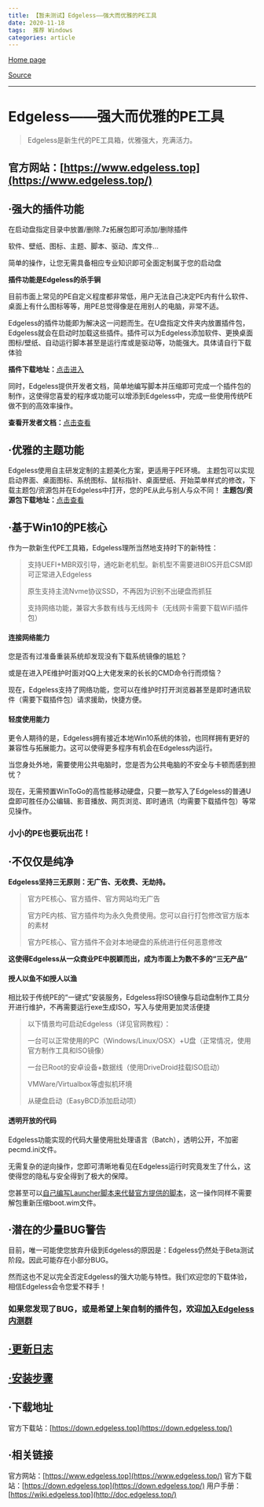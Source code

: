 ```yaml
---
title: 【暂未测试】Edgeless——强大而优雅的PE工具
date: 2020-11-18
tags:  推荐 Windows
categories: article
---
```


[Home page](https://home.edgeless.top/)

[Source](https://www.kancloud.cn/cnotech/edgeless/1043044)

------

# Edgeless——强大而优雅的PE工具

> Edgeless是新生代的PE工具箱，优雅强大，充满活力。

## **官方网站：[https://www.edgeless.top](https://www.edgeless.top/)**



## **·强大的插件功能**

在启动盘指定目录中放置/删除.7z拓展包即可添加/删除插件

软件、壁纸、图标、主题、脚本、驱动、库文件...

简单的操作，让您无需具备相应专业知识即可全面定制属于您的启动盘



**插件功能是Edgeless的杀手锏**



目前市面上常见的PE自定义程度都非常低，用户无法自己决定PE内有什么软件、桌面上有什么图标等等，用PE总觉得像是在用别人的电脑，非常不适。

Edgeless的插件功能即为解决这一问题而生。在U盘指定文件夹内放置插件包，Edgeless就会在启动时加载这些插件。插件可以为Edgeless添加软件、更换桌面图标/壁纸、自动运行脚本甚至是运行库或是驱动等，功能强大。具体请自行下载体验

**插件下载地址：**[点击进入](https://down.edgeless.top/A:/插件包)



同时，Edgeless提供开发者文档，简单地编写脚本并压缩即可完成一个插件包的制作，这使得您喜爱的程序或功能可以增添到Edgeless中，完成一些使用传统PE做不到的高效率操作。

**查看开发者文档：**[点击查看](https://wiki.edgeless.top/content/开发者文档.md)





## **·优雅的主题功能**

Edgeless使用自主研发定制的主题美化方案，更适用于PE环境。
主题包可以实现启动界面、桌面图标、系统图标、鼠标指针、桌面壁纸、开始菜单样式的修改，下载主题包/资源包并在Edgeless中打开，您的PE从此与别人与众不同！
**主题包/资源包下载地址：**[点击查看](https://down.edgeless.top/A:/主题资源包)





## **·基于Win10的PE核心**

作为一款新生代PE工具箱，Edgeless理所当然地支持时下的新特性：

> 支持UEFI+MBR双引导，通吃新老机型。新机型不需要进BIOS开启CSM即可正常进入Edgeless
>
> 原生支持主流Nvme协议SSD，不再因为识别不出硬盘而抓狂
>
> 支持网络功能，兼容大多数有线与无线网卡（无线网卡需要下载WiFi插件包）



#### **连接网络能力**

您是否有过准备重装系统却发现没有下载系统镜像的尴尬？

或是在进入PE维护时面对QQ上大佬发来的长长的CMD命令行而烦恼？

现在，Edgeless支持了网络功能，您可以在维护时打开浏览器甚至是即时通讯软件（需要下载插件包）请求援助，快捷方便。



#### **轻度使用能力**

更令人期待的是，Edgeless拥有接近本地Win10系统的体验，也同样拥有更好的兼容性与拓展能力。这可以使得更多程序有机会在Edgeless内运行。

当您身处外地，需要使用公共电脑时，您是否为公共电脑的不安全与卡顿而感到担忧？

现在，无需预置WinToGo的高性能移动硬盘，只要一款写入了Edgeless的普通U盘即可胜任办公编辑、影音播放、网页浏览、即时通讯（均需要下载插件包）等常见操作。



### **小小的PE也要玩出花！**





## **·不仅仅是纯净**

**Edgeless坚持三无原则：无广告、无收费、无劫持。**

> 官方PE核心、官方插件、官方网站均无广告
>
> 官方PE内核、官方插件均为永久免费使用。您可以自行打包修改官方版本的素材
>
> 官方PE核心、官方插件不会对本地硬盘的系统进行任何恶意修改

**这使得Edgeless从一众商业PE中脱颖而出，成为市面上为数不多的“三无产品”**





#### **授人以鱼不如授人以渔**

相比较于传统PE的“一键式”安装服务，Edgeless将ISO镜像与启动盘制作工具分开进行维护，不再需要运行exe生成ISO，写入与使用更加灵活便捷



> 以下情景均可启动Edgeless（详见官网教程）：
>
> 一台可以正常使用的PC（Windows/Linux/OSX）+U盘（正常情况，使用官方制作工具和ISO镜像）
>
> 一台已Root的安卓设备+数据线（使用DriveDroid挂载ISO启动）
>
> VMWare/Virtualbox等虚拟机环境
>
> 从硬盘启动（EasyBCD添加启动项）



#### **透明开放的代码**

Edgeless功能实现的代码大量使用批处理语言（Batch），透明公开，不加密pecmd.ini文件。

无需复杂的逆向操作，您即可清晰地看见在Edgeless运行时究竟发生了什么，这使得您的隐私与安全得到了极大的保障。

您甚至可以[自己编写Launcher脚本来代替官方提供的脚本](https://wiki.edgeless.top/content/官方的自定义玩法.md)，这一操作同样不需要解包重新压缩boot.wim文件。





## **·潜在的少量BUG警告**



目前，唯一可能使您放弃升级到Edgeless的原因是：Edgeless仍然处于Beta测试阶段。因此可能存在小部分BUG。

然而这也不足以完全否定Edgeless的强大功能与特性。我们欢迎您的下载体验，相信Edgeless会令您爱不释手！



### **如果您发现了BUG，或是希望上架自制的插件包，欢迎[加入Edgeless内测群](https://home.edgeless.top/jump/qqg.html)**





## [**·更新日志**](https://wiki.edgeless.top/content/日志.md)





## [**·安装步骤**](https://wiki.edgeless.top/content/如何写入Edgeless到U盘.md)





## **·下载地址**

官方下载站：[https://down.edgeless.top](https://down.edgeless.top/)





## **·相关链接**

官方网站：[https://www.edgeless.top](https://www.edgeless.top/)
官方下载站：[https://down.edgeless.top](https://down.edgeless.top/)
用户手册：[https://wiki.edgeless.top](http://doc.edgeless.top/)